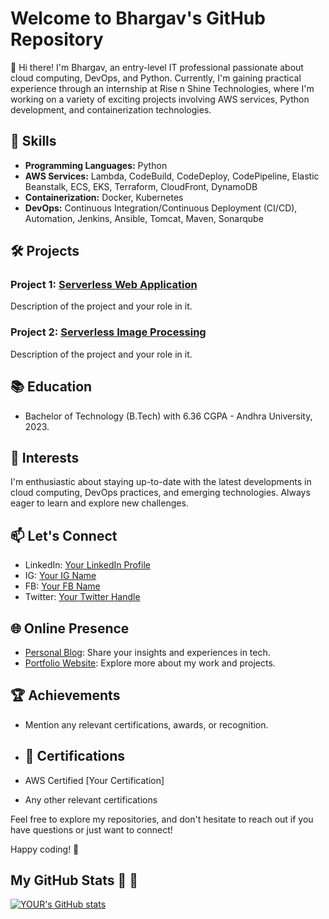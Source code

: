 # Welcome to Bhargav's GitHub Repository

👋 Hi there! I'm Bhargav, an entry-level IT professional passionate about cloud computing, DevOps, and Python. Currently, I'm gaining practical experience through an internship at Rise n Shine Technologies, where I'm working on a variety of exciting projects involving AWS services, Python development, and containerization technologies.

## 🔧 Skills

- **Programming Languages:** Python
- **AWS Services:** Lambda, CodeBuild, CodeDeploy, CodePipeline, Elastic Beanstalk, ECS, EKS, Terraform, CloudFront, DynamoDB
- **Containerization:** Docker, Kubernetes
- **DevOps:** Continuous Integration/Continuous Deployment (CI/CD), Automation, Jenkins, Ansible, Tomcat, Maven, Sonarqube

## 🛠️ Projects

### Project 1: [Serverless Web Application](link-to-repo)
   Description of the project and your role in it.

### Project 2: [Serverless Image Processing](link-to-repo)
   Description of the project and your role in it.

## 📚 Education

- Bachelor of Technology (B.Tech) with 6.36 CGPA - Andhra University, 2023.

## 🌱 Interests

I'm enthusiastic about staying up-to-date with the latest developments in cloud computing, DevOps practices, and emerging technologies. Always eager to learn and explore new challenges.

## 📫 Let's Connect

- LinkedIn: [Your LinkedIn Profile](https://www.instagram.com/bhargavchittuluri/)
- IG: [Your IG Name](https://www.instagram.com/bhargavchittuluri/)
- FB: [Your FB Name](https://www.facebook.com/profile.php?id=61553583915757)
- Twitter: [Your Twitter Handle](https://twitter.com/bhargav222666)

## 🌐 Online Presence

- [Personal Blog](awsbhargav.blogspot.com): Share your insights and experiences in tech.
- [Portfolio Website](awsbhargav.com): Explore more about my work and projects.

## 🏆 Achievements

- Mention any relevant certifications, awards, or recognition.

- ## 📖 Certifications

- AWS Certified [Your Certification]
- Any other relevant certifications

Feel free to explore my repositories, and don't hesitate to reach out if you have questions or just want to connect!

Happy coding! 🚀

## My GitHub Stats :rocket: :rocket:
[![YOUR's GitHub stats](https://github-readme-stats.vercel.app/api?username=bhargavchittuluri&theme=vue-dark&show_icons=true)](https://github.com/anuraghazra/github-readme-stats)
